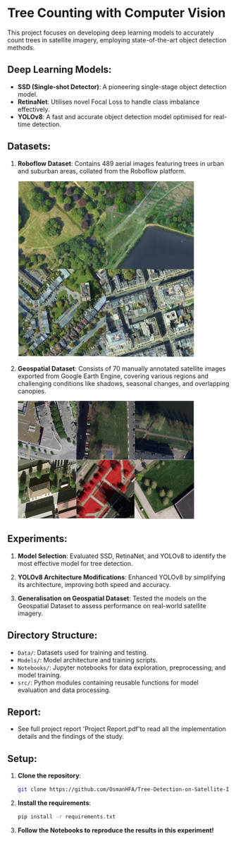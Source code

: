 # Tree Counting with Computer Vision

This project focuses on developing deep learning models to accurately count trees in satellite imagery, employing state-of-the-art object detection methods.

## Deep Learning Models:
- **SSD (Single-shot Detector)**: A pioneering single-stage object detection model.
- **RetinaNet**: Utilises novel Focal Loss to handle class imbalance effectively.
- **YOLOv8**: A fast and accurate object detection model optimised for real-time detection.

## Datasets:
1. **Roboflow Dataset**: Contains 489 aerial images featuring trees in urban and suburban areas, collated from the Roboflow platform.

   <img src="Images/Tree_Dataset.png" alt="Roboflow Dataset" width="400"/>

3. **Geospatial Dataset**: Consists of 70 manually annotated satellite images exported from Google Earth Engine, covering various regions and challenging conditions like shadows, seasonal changes, and overlapping canopies.

   <img src="Images/GEE_test_images.png" alt="Geospatial Dataset" width="400"/>

## Experiments:
1. **Model Selection**: Evaluated SSD, RetinaNet, and YOLOv8 to identify the most effective model for tree detection.
   
2. **YOLOv8 Architecture Modifications**: Enhanced YOLOv8 by simplifying its architecture, improving both speed and accuracy.

3. **Generalisation on Geospatial Dataset**: Tested the models on the Geospatial Dataset to assess performance on real-world satellite imagery.

## Directory Structure:
- `Data/`: Datasets used for training and testing.
- `Models/`: Model architecture and training scripts.
- `Notebooks/`: Jupyter notebooks for data exploration, preprocessing, and model training.
- `src/`: Python modules containing reusable functions for model evaluation and data processing.

## Report:
- See full project report 'Project Report.pdf'to read all the implementation details and the findings of the study.

## Setup:

1. **Clone the repository**:
   ```bash
   git clone https://github.com/OsmanHFA/Tree-Detection-on-Satellite-Imagery-Using-YOLO.git
2. **Install the requirements**:
   ```bash
   pip install -r requirements.txt
3. **Follow the Notebooks to reproduce the results in this experiment!**
